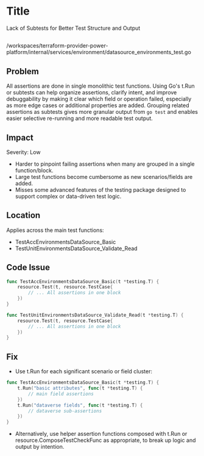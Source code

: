 # Title

Lack of Subtests for Better Test Structure and Output

##

/workspaces/terraform-provider-power-platform/internal/services/environment/datasource_environments_test.go

## Problem

All assertions are done in single monolithic test functions. Using Go's t.Run or subtests can help organize assertions, clarify intent, and improve debuggability by making it clear which field or operation failed, especially as more edge cases or additional properties are added. Grouping related assertions as subtests gives more granular output from `go test` and enables easier selective re-running and more readable test output.

## Impact

Severity: Low

- Harder to pinpoint failing assertions when many are grouped in a single function/block.
- Large test functions become cumbersome as new scenarios/fields are added.
- Misses some advanced features of the testing package designed to support complex or data-driven test logic.

## Location

Applies across the main test functions:
- TestAccEnvironmentsDataSource_Basic
- TestUnitEnvironmentsDataSource_Validate_Read

## Code Issue

```go
func TestAccEnvironmentsDataSource_Basic(t *testing.T) {
    resource.Test(t, resource.TestCase{
        // ... All assertions in one block
    })
}

func TestUnitEnvironmentsDataSource_Validate_Read(t *testing.T) {
    resource.Test(t, resource.TestCase{
        // ... All assertions in one block
    })
}
```

## Fix

- Use t.Run for each significant scenario or field cluster:

```go
func TestAccEnvironmentsDataSource_Basic(t *testing.T) {
    t.Run("basic attributes", func(t *testing.T) {
        // main field assertions
    })
    t.Run("dataverse fields", func(t *testing.T) {
        // dataverse sub-assertions
    })
}
```

- Alternatively, use helper assertion functions composed with t.Run or resource.ComposeTestCheckFunc as appropriate, to break up logic and output by intention.

